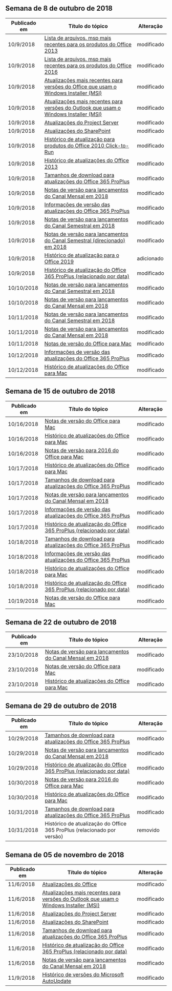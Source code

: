 <!-- This file is generated automatically each week. Changes made to this file will be overwritten.-->




## <a name="week-of-october-8-2018"></a>Semana de 8 de outubro de 2018


| Publicado em |Título do tópico | Alteração |
|------|------------|--------|
| 10/9/2018 | [Lista de arquivos. msp mais recentes para os produtos do Office 2013](/OfficeUpdates/msp-files-office-2013) | modificado |
| 10/9/2018 | [Lista de arquivos. msp mais recentes para os produtos do Office 2016](/OfficeUpdates/msp-files-office-2016) | modificado |
| 10/9/2018 | [Atualizações mais recentes para versões do Office que usam o Windows Installer (MSI)](/OfficeUpdates/office-updates-msi) | modificado |
| 10/9/2018 | [Atualizações mais recentes para versões do Outlook que usam o Windows Installer (MSI)](/OfficeUpdates/outlook-updates-msi) | modificado |
| 10/9/2018 | [Atualizações do Project Server](/OfficeUpdates/project-server-updates) | modificado |
| 10/9/2018 | [Atualizações do SharePoint](/OfficeUpdates/sharepoint-updates) | modificado |
| 10/9/2018 | [Histórico de atualização para produtos do Office 2010 Click-to-Run](/OfficeUpdates/update-history-office-2010-click-to-run) | modificado |
| 10/9/2018 | [Histórico de atualizações do Office 2013](/OfficeUpdates/update-history-office-2013) | modificado |
| 10/9/2018 | [Tamanhos de download para atualizações do Office 365 ProPlus](/OfficeUpdates/download-sizes-office365-proplus-updates) | modificado |
| 10/9/2018 | [Notas de versão para lançamentos do Canal Mensal em 2018](/OfficeUpdates/monthly-channel-2018) | modificado |
| 10/9/2018 | [Informações de versão das atualizações do Office 365 ProPlus](/OfficeUpdates/release-notes-office365-proplus) | modificado |
| 10/9/2018 | [Notas de versão para lançamentos do Canal Semestral em 2018](/OfficeUpdates/semi-annual-channel-2018) | modificado |
| 10/9/2018 | [Notas de versão para lançamentos do Canal Semestral (direcionado) em 2018](/OfficeUpdates/semi-annual-channel-targeted-2018) | modificado |
| 10/9/2018 | [Histórico de atualização para o Office 2019](/OfficeUpdates/update-history-office-2019) | adicionado |
| 10/9/2018 | [Histórico de atualização do Office 365 ProPlus (relacionado por data)](/OfficeUpdates/update-history-office365-proplus-by-date) | modificado |
| 10/10/2018 | [Notas de versão para lançamentos do Canal Semestral em 2018](/OfficeUpdates/semi-annual-channel-2018) | modificado |
| 10/10/2018 | [Notas de versão para lançamentos do Canal Mensal em 2018](/OfficeUpdates/monthly-channel-2018) | modificado |
| 10/11/2018 | [Notas de versão para lançamentos do Canal Semestral em 2018](/OfficeUpdates/semi-annual-channel-2018) | modificado |
| 10/11/2018 | [Notas de versão para lançamentos do Canal Mensal em 2018](/OfficeUpdates/monthly-channel-2018) | modificado |
| 10/11/2018 | [Notas de versão do Office para Mac](/OfficeUpdates/release-notes-office-for-mac) | modificado |
| 10/12/2018 | [Informações de versão das atualizações do Office 365 ProPlus](/OfficeUpdates/release-notes-office365-proplus) | modificado |
| 10/12/2018 | [Histórico de atualizações do Office para Mac](/OfficeUpdates/update-history-office-for-mac) | modificado |


## <a name="week-of-october-15-2018"></a>Semana de 15 de outubro de 2018


| Publicado em |Título do tópico | Alteração |
|------|------------|--------|
| 10/16/2018 | [Notas de versão do Office para Mac](/OfficeUpdates/release-notes-office-for-mac) | modificado |
| 10/16/2018 | [Histórico de atualizações do Office para Mac](/OfficeUpdates/update-history-office-for-mac) | modificado |
| 10/16/2018 | [Notas de versão para 2016 do Office para Mac](/OfficeUpdates/release-notes-office-2016-mac) | modificado |
| 10/17/2018 | [Histórico de atualizações do Office para Mac](/OfficeUpdates/update-history-office-for-mac) | modificado |
| 10/17/2018 | [Tamanhos de download para atualizações do Office 365 ProPlus](/OfficeUpdates/download-sizes-office365-proplus-updates) | modificado |
| 10/17/2018 | [Notas de versão para lançamentos do Canal Mensal em 2018](/OfficeUpdates/monthly-channel-2018) | modificado |
| 10/17/2018 | [Informações de versão das atualizações do Office 365 ProPlus](/OfficeUpdates/release-notes-office365-proplus) | modificado |
| 10/17/2018 | [Histórico de atualização do Office 365 ProPlus (relacionado por data)](/OfficeUpdates/update-history-office365-proplus-by-date) | modificado |
| 10/18/2018 | [Tamanhos de download para atualizações do Office 365 ProPlus](/OfficeUpdates/download-sizes-office365-proplus-updates) | modificado |
| 10/18/2018 | [Informações de versão das atualizações do Office 365 ProPlus](/OfficeUpdates/release-notes-office365-proplus) | modificado |
| 10/18/2018 | [Histórico de atualizações do Office para Mac](/OfficeUpdates/update-history-office-for-mac) | modificado |
| 10/18/2018 | [Histórico de atualização do Office 365 ProPlus (relacionado por data)](/OfficeUpdates/update-history-office365-proplus-by-date) | modificado |
| 10/19/2018 | [Notas de versão do Office para Mac](/OfficeUpdates/release-notes-office-for-mac) | modificado |


## <a name="week-of-october-22-2018"></a>Semana de 22 de outubro de 2018


| Publicado em |Título do tópico | Alteração |
|------|------------|--------|
| 23/10/2018 | [Notas de versão para lançamentos do Canal Mensal em 2018](/OfficeUpdates/monthly-channel-2018) | modificado |
| 23/10/2018 | [Notas de versão do Office para Mac](/OfficeUpdates/release-notes-office-for-mac) | modificado |
| 23/10/2018 | [Histórico de atualizações do Office para Mac](/OfficeUpdates/update-history-office-for-mac) | modificado |


## <a name="week-of-october-29-2018"></a>Semana de 29 de outubro de 2018


| Publicado em |Título do tópico | Alteração |
|------|------------|--------|
| 10/29/2018 | [Tamanhos de download para atualizações do Office 365 ProPlus](/OfficeUpdates/download-sizes-office365-proplus-updates) | modificado |
| 10/29/2018 | [Notas de versão para lançamentos do Canal Mensal em 2018](/OfficeUpdates/monthly-channel-2018) | modificado |
| 10/29/2018 | [Histórico de atualização do Office 365 ProPlus (relacionado por data)](/OfficeUpdates/update-history-office365-proplus-by-date) | modificado |
| 10/30/2018 | [Notas de versão para 2016 do Office para Mac](/OfficeUpdates/release-notes-office-2016-mac) | modificado |
| 10/30/2018 | [Histórico de atualizações do Office para Mac](/OfficeUpdates/update-history-office-for-mac) | modificado |
| 10/31/2018 | [Tamanhos de download para atualizações do Office 365 ProPlus](/OfficeUpdates/download-sizes-office365-proplus-updates) | modificado |
| 10/31/2018 | Histórico de atualização do Office 365 ProPlus (relacionado por versão) | removido |


## <a name="week-of-november-05-2018"></a>Semana de 05 de novembro de 2018


| Publicado em |Título do tópico | Alteração |
|------|------------|--------|
| 11/6/2018 | [Atualizações do Office](/OfficeUpdates/index) | modificado |
| 11/6/2018 | [Atualizações mais recentes para versões do Outlook que usam o Windows Installer (MSI)](/OfficeUpdates/outlook-updates-msi) | modificado |
| 11/6/2018 | [Atualizações do Project Server](/OfficeUpdates/project-server-updates) | modificado |
| 11/6/2018 | [Atualizações do SharePoint](/OfficeUpdates/sharepoint-updates) | modificado |
| 11/6/2018 | [Tamanhos de download para atualizações do Office 365 ProPlus](/OfficeUpdates/download-sizes-office365-proplus-updates) | modificado |
| 11/6/2018 | [Histórico de atualização do Office 365 ProPlus (relacionado por data)](/OfficeUpdates/update-history-office365-proplus-by-date) | modificado |
| 11/6/2018 | [Notas de versão para lançamentos do Canal Mensal em 2018](/OfficeUpdates/monthly-channel-2018) | modificado |
| 11/9/2018 | [Histórico de versões do Microsoft AutoUpdate](/OfficeUpdates/release-history-microsoft-autoupdate) | modificado |
